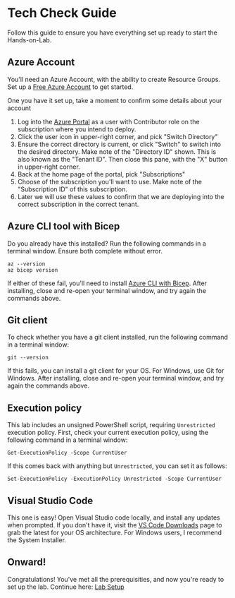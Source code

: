 # Tech Check Guide

Follow this guide to ensure you have everything set up ready to start the Hands-on-Lab.

## Azure Account

You'll need an Azure Account, with the ability to create Resource Groups. Set up a [Free Azure Account](https://azure.microsoft.com/en-us/pricing/purchase-options/azure-account) to get started.

One you have it set up, take a moment to confirm some details about your account

1. Log into the [Azure Portal](portal.azure.com) as a user with Contributor role on the subscription where you intend to deploy.
2. Click the user icon in upper-right corner, and pick "Switch Directory"
3. Ensure the correct directory is current, or click "Switch" to switch into the desired directory. Make note of the "Directory ID" shown. This is also known as the "Tenant ID". Then close this pane, with the "X" button in upper-right corner.
4. Back at the home page of the portal, pick "Subscriptions"
5. Choose of the subscription you'll want to use. Make note of the "Subscription ID" of this subscription. 
6. Later we will use these values to confirm that we are deploying into the correct subscription in the correct tenant.

## Azure CLI tool with Bicep

Do you already have this installed? Run the following commands in a terminal window. Ensure both complete without error.

```pwsh
az --version
az bicep version
```

If either of these fail, you'll need to install [Azure CLI with Bicep](https://learn.microsoft.com/en-us/azure/azure-resource-manager/bicep/install#azure-cli). After installing, close and re-open your terminal window, and try again the commands above.

## Git client

To check whether you have a git client installed, run the following command in a terminal window:

```pwsh
git --version
```

If this fails, you can install a git client for your OS. For Windows, use Git for Windows. After installing, close and re-open your terminal window, and try again the commands above.

## Execution policy

This lab includes an unsigned PowerShell script, requiring `Unrestricted` execution policy. First, check your current execution policy, using the following command in a terminal window:

```pwsh
Get-ExecutionPolicy -Scope CurrentUser
```

If this comes back with anything but `Unrestricted`, you can set it as follows:

```pwsh
Set-ExecutionPolicy -ExecutionPolicy Unrestricted -Scope CurrentUser
```

## Visual Studio Code

This one is easy! Open Visual Studio code locally, and install any updates when prompted. If you don't have it, visit the [VS Code Downloads](https://code.visualstudio.com/Download) page to grab the latest for your OS architecture. For Windows users, I recommend the System Installer.

## Onward!

Congratulations! You've met all the prerequisities, and now you're ready to set up the lab. Continue here: [Lab Setup](../README.md#setup)
